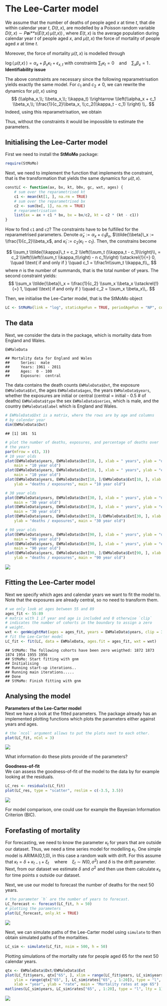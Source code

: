 # The Lee-Carter model

We assume that the number of deaths of people aged *x* at time *t*, that
die within calendar year *t*, *D*(*t*, *x*), are modelled by a Poisson
random variable
*D*(*t*, *x*) ∼ *P**o**i**s*(*E*(*t*,*x*) *μ*(*t*,*x*)) ,
where *E*(*t*, *x*) is the average population during calendar year *t*
of people aged *x*, and *μ*(*t*, *x*) the force of mortality of people
aged *x* at time *t*.

Moreover, the force of mortality *μ*(*t*, *x*) is modelled through

log ( *μ*(*t*,*x*) ) = *α*<sub>*x*</sub> + *β*<sub>*x*</sub>*κ*<sub>*t*</sub> + *ϵ*<sub>*x*, *t*</sub>
with constraints
∑<sub>*t*</sub>*κ*<sub>*t*</sub> = 0  and  ∑<sub>*x*</sub>*β*<sub>*x*</sub> = 1 .
**Identifiability issue**

The above constraints are necessary since the following
reparametrisation yields exactly the same model. For *c*<sub>1</sub> and
*c*<sub>2</sub> ≠ 0, we can rewrite the dynamics for *μ*(*t*, *x*) using
$$
(\\alpha_x,\\; \\beta_x,\\; \\kappa_t) 
\\rightarrow
\\left(\\alpha_x + c_1 \\beta_x,\\; \\frac{1}{c_2}\\beta_x, \\;c_2(\\kappa_t - c_1) \\right) \\,.
$$
Indeed, using this reparametrisation, we obtain

Thus, without the constraints it would be impossible to estimate the
parameters.

## Initialising the Lee-Carter model

First we need to install the **StMoMo** package:

``` r
require(StMoMo)
```

Next, we need to implement the function that implements the constraint,
that is the transformation that yields the same dynamics for
*μ*(*t*, *x*).

``` r
constLC <- function(ax, bx, kt, b0x, gc, wxt, ages) {
    # sum over the reparametrised kt
    c1 <- mean(kt[1, ], na.rm = TRUE)
    # sum over the reparametrised bx
    c2 <- sum(bx[, 1], na.rm = TRUE)
    # reparametrisation
    list(ax = ax + c1 * bx, bx = bx/c2, kt = c2 * (kt - c1))
}
```

How to find `c1` and `c2`? The constraints have to be fulfilled for the
reparametrised parameters. Denote
*α̃*<sub>*x*</sub> := *α*<sub>*x*</sub> + *c*<sub>1</sub>*β*<sub>*x*</sub>,
$\\tilde{\\beta}\_x := \\frac{1}{c_2}\\beta_x$, and
*κ̃*<sub>*t*</sub> := *c*<sub>2</sub>(*κ*<sub>*t*</sub> − *c*<sub>1</sub>).
Then, the constrains become

$$
\\sum_t \\tilde{\\kappa}\_t 
= c_2 \\left(\\sum_t  (\\kappa_t - c_1)\\right)\\,
= c_2 \\left(\\left(\\sum_t  \\kappa_t\\right) - n c_1\\right) \\stackrel{!}{=} 0, 
\\quad \\text{ if and only if } \\quad  
 c_1 = \\frac1n\\sum_t \\kappa_t\\,,
$$
where *n* is the number of summands, that is the total number of years.
The second constraint yields:
$$
\\sum_x \\tilde{\\beta}\_x = \\frac{1}{c_2} \\sum_x \\beta_x
\\stackrel{!}{=} 1, 
\\quad \\text{ if and only if } \\quad
c_2 = \\sum_x \\beta_x\\,.
$$

Then, we initialise the Lee-Carter model, that is the StMoMo object

``` r
LC <- StMoMo(link = "log", staticAgeFun = TRUE, periodAgeFun = "NP", constFun = constLC)
```

## The data

Next, we consider the data in the package, which is mortality data from
England and Wales.

``` r
EWMaleData
```

    ## Mortality data for England and Wales
    ##     Series:  male
    ##     Years: 1961 - 2011
    ##     Ages:  0 - 100
    ##     Exposure:  central

The data contains the death counts `EWMaleData$Dxt`, the exposure
`EWMaleData$Ext`, the ages `EWMaleData$ages`, the years
`EWMaleData$years`, whether the exposures are initial or central
(central = initial - 0.5 \# of deaths) `EWMaleData$type` the sex
`EWMaleData$series`, which is male, and the country `EWMaleData$label`
which is England and Wales.

``` r
# EWMaleData$Dxt is a matrix, where the rows are by age and columns
# by calendar year
dim(EWMaleData$Dxt)
```

    ## [1] 101  51

``` r
# plot the number of deaths, exposures, and percentage of deaths over
# the years
par(mfrow = c(3, 3))
# 10 year olds
plot(EWMaleData$years, EWMaleData$Dxt[10, ], xlab = " years", ylab = "deaths",
    main = "10 year old")
plot(EWMaleData$years, EWMaleData$Ext[10, ], xlab = " years", ylab = "exposures",
    main = "10 year old")
plot(EWMaleData$years, EWMaleData$Dxt[10, ]/EWMaleData$Ext[10, ], xlab = " years",
    ylab = "deaths / exposures", main = "10 year old")

# 30 year olds
plot(EWMaleData$years, EWMaleData$Dxt[30, ], xlab = " years", ylab = "deaths",
    main = "30 year old")
plot(EWMaleData$years, EWMaleData$Ext[30, ], xlab = " years", ylab = "exposures",
    main = "30 year old")
plot(EWMaleData$years, EWMaleData$Dxt[30, ]/EWMaleData$Ext[30, ], xlab = " years",
    ylab = "deaths / exposures", main = "30 year old")

# 90 year olds
plot(EWMaleData$years, EWMaleData$Dxt[90, ], xlab = " years", ylab = "deaths",
    main = "90 year old")
plot(EWMaleData$years, EWMaleData$Ext[90, ], xlab = " years", ylab = "exposures",
    main = "90 year old")
plot(EWMaleData$years, EWMaleData$Dxt[90, ]/EWMaleData$Ext[90, ], xlab = " years",
    ylab = "deaths / exposures", main = "90 year old")
```

<img src="Stochastic_mortality_modelling_files/figure-markdown_github/death-by-year-1.png" style="display: block; margin: auto;" />

## Fitting the Lee-Carter model

Next we specify which ages and calendar years we want to fit the model
to. Note that the exposures are already central, so no need to transform
them.

``` r
# we only look at ages between 55 and 89
ages_fit <- 55:89
# matrix with 1 if year and age is included and 0 otherwise `clip`
# indicates the number of cohorts in the boundary to assign a zero
# weight.
wxt <- genWeightMat(ages = ages_fit, years = EWMaleData$years, clip = 3)
# fit the Lee-Carter model
LC_fit <- fit(LC, data = EWMaleData, ages.fit = ages_fit, wxt = wxt)
```

    ## StMoMo: The following cohorts have been zero weigthed: 1872 1873 1874 1954 1955 1956 
    ## StMoMo: Start fitting with gnm
    ## Initialising
    ## Running start-up iterations..
    ## Running main iterations.....
    ## Done
    ## StMoMo: Finish fitting with gnm

## Analysing the model

**Parameters of the Lee-Carter model**  
Next we have a look at the fitted parameters. The package already has an
implemented plotting functions which plots the parameters either against
years and ages.

``` r
# the `ncol` argument allows to put the plots next to each other.
plot(LC_fit, nCol = 3)
```

<img src="Stochastic_mortality_modelling_files/figure-markdown_github/unnamed-chunk-5-1.png" style="display: block; margin: auto;" />

What information do these plots provide of the parameters?

**Goodness-of-fit**  
We can assess the goodness-of-fit of the model to the data by for
example looking at the residuals.

``` r
LC_res <- residuals(LC_fit)
plot(LC_res, type = "scatter", reslim = c(-3.5, 3.5))
```

<img src="Stochastic_mortality_modelling_files/figure-markdown_github/unnamed-chunk-6-1.png" style="display: block; margin: auto;" />

For model comparison, one could use for example the Bayesian Information
Criterion (BIC).

## Forefasting of mortality

For forecasting, we need to know the parameter *κ*<sub>*t*</sub> for
years that are outside our dataset. Thus, we need a time series model
for modelling *κ*<sub>*t*</sub>. One simple model is ARIMA(0,1,0), in
this case a random walk with drift. For this assume that
*κ*<sub>*t*</sub> = *δ* + *κ*<sub>*t* − 1</sub> + *ξ*<sub>*t*</sub>   where  *ξ*<sub>*t*</sub> ∼ *N*(0, *σ*<sup>2</sup>)
and *δ* is the drift parameter. Next, from our dataset we estimate *δ*
and *σ*<sup>2</sup> and then use them calculate *κ*<sub>*s*</sub> for
time points *s* outside our dataset.

Next, we use our model to forecast the number of deaths for the next 50
years.

``` r
# the parameter `h` are the number of years to forecast.
LC_forecast <- forecast(LC_fit, h = 50)
# plotting the parameters
plot(LC_forecast, only.kt = TRUE)
```

<img src="Stochastic_mortality_modelling_files/figure-markdown_github/unnamed-chunk-7-1.png" style="display: block; margin: auto;" />

Next, we can simulate paths of the Lee-Carter model using `simulate` to
then obtain simulated paths of the mortalities.

``` r
LC_sim <- simulate(LC_fit, nsim = 500, h = 50)
```

Plotting simulations of the mortality rate for people aged 65 for the
next 50 calendar years.

``` r
qtx <- EWMaleData$Dxt/EWMaleData$Ext
plot(LC_fit$years, qtx["65", ], xlim = range(LC_fit$years, LC_sim$years),
    ylim = range(qtx["65", ], LC_sim$rates["65", , 1:20]), type = "l",
    xlab = "year", ylab = "rate", main = "Mortality rates at age 65")
matlines(LC_sim$years, LC_sim$rates["65", , 1:20], type = "l", lty = 1)
```

<img src="Stochastic_mortality_modelling_files/figure-markdown_github/mortality-rate-1.png" style="display: block; margin: auto;" />
